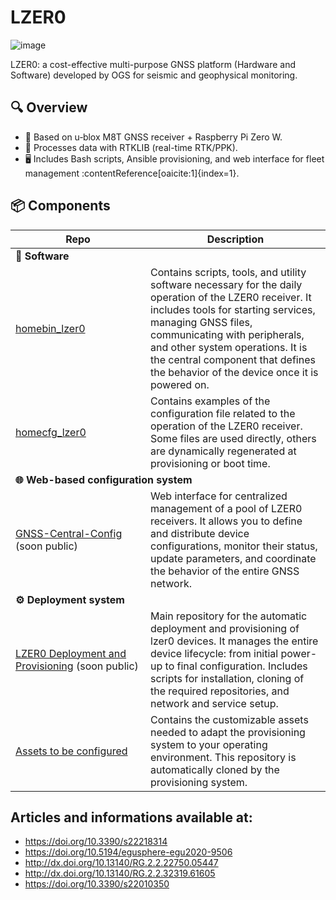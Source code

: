 # LZER0
![image](/Images/lzer0.full.png)

LZER0: a cost-effective multi-purpose GNSS platform (Hardware and Software) developed by OGS for seismic and geophysical monitoring.

## 🔍 Overview
- 📇 Based on u‑blox M8T GNSS receiver + Raspberry Pi Zero W.
- 🧰 Processes data with RTKLIB (real-time RTK/PPK).
- 🖥️ Includes Bash scripts, Ansible provisioning, and web interface for fleet management :contentReference[oaicite:1]{index=1}.

## 📦 Components

<table>
  <thead>
    <tr>
      <th style="width: 200px;">Repo</th>
      <th>Description</th>
    </tr>
  </thead>
  <tbody>
    <tr>
      <td colspan="2"><strong>🧰 Software</strong></td>
    </tr>
    <tr>
      <td><a href="https://github.com/OGS-GNSS/homebin_lzer0">homebin_lzer0</a></td>
      <td>Contains scripts, tools, and utility software necessary for the daily operation of the LZER0 receiver. It includes tools for starting services, managing GNSS files, communicating with peripherals, and other system operations. It is the central component that defines the behavior of the device once it is powered on.</td>
    </tr>
    <tr>
      <td><a href="https://github.com/OGS-GNSS/homecfg_lzer0">homecfg_lzer0</a></td>
      <td>Contains examples of the configuration file related to the operation of the LZER0 receiver. Some files are used directly, others are dynamically regenerated at provisioning or boot time.</td>
    </tr>
    <tr>
      <td colspan="2"><strong>🌐 Web-based configuration system</strong></td>
    </tr>
    <tr>
      <td><a href="https://hub.geosciences-ir.it/git/geosciencesir-devop/ogs_dev/gnss-central-config">GNSS-Central-Config</a> (soon public)</td>
      <td>Web interface for centralized management of a pool of LZER0 receivers. It allows you to define and distribute device configurations, monitor their status, update parameters, and coordinate the behavior of the entire GNSS network.</td>
    </tr>
    <tr>
      <td colspan="2"><strong>⚙️ Deployment system</strong></td>
    </tr>
    <tr>
      <td><a href="https://hub.geosciences.cloud/git/geosciencesir-devop/ogs_dev/lzer0_provisioning">LZER0 Deployment and Provisioning</a> (soon public)</td>
      <td>Main repository for the automatic deployment and provisioning of lzer0 devices. It manages the entire device lifecycle: from initial power-up to final configuration. Includes scripts for installation, cloning of the required repositories, and network and service setup.</td>
    </tr>
    <tr>
      <td><a href="https://github.com/OGS-GNSS/lzer0_generic_assets">Assets to be configured</a></td>
      <td>Contains the customizable assets needed to adapt the provisioning system to your operating environment. This repository is automatically cloned by the provisioning system.</td>
    </tr>
  </tbody>
</table>


## Articles and informations available at:
- https://doi.org/10.3390/s22218314<br>
- https://doi.org/10.5194/egusphere-egu2020-9506<br>
- http://dx.doi.org/10.13140/RG.2.2.22750.05447<br>
- http://dx.doi.org/10.13140/RG.2.2.32319.61605<br>
- https://doi.org/10.3390/s22010350<br>
